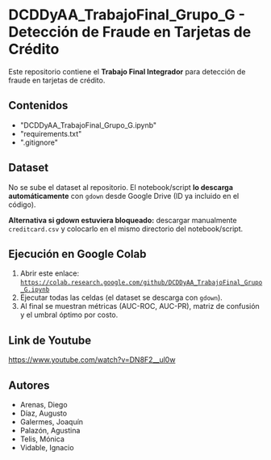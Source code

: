 # DCDDyAA_TrabajoFinal_Grupo_G - Detección de Fraude en Tarjetas de Crédito

Este repositorio contiene el **Trabajo Final Integrador** para detección de fraude en tarjetas de crédito.

## Contenidos
- "DCDDyAA_TrabajoFinal_Grupo_G.ipynb"
- "requirements.txt"
- ".gitignore"

## Dataset
No se sube el dataset al repositorio. El notebook/script **lo descarga automáticamente** con `gdown` desde Google Drive (ID ya incluido en el código).  

**Alternativa si gdown estuviera bloqueado:** descargar manualmente `creditcard.csv` y colocarlo en el mismo directorio del notebook/script.

## Ejecución en Google Colab 
1. Abrir este enlace:  
   [`https://colab.research.google.com/github/DCDDyAA_TrabajoFinal_Grupo_G.ipynb`](https://colab.research.google.com/drive/1D-ohWJUBz13tRi07BedtVAtNVSDiJZB0#scrollTo=trqwrxljjPje)
2. Ejecutar todas las celdas (el dataset se descarga con `gdown`).
3. Al final se muestran métricas (AUC-ROC, AUC-PR), matriz de confusión y el umbral óptimo por costo.

## Link de Youtube
https://www.youtube.com/watch?v=DN8F2__ul0w

## Autores
- Arenas, Diego
- Díaz, Augusto
- Galermes, Joaquín
- Palazón, Agustina
- Telis, Mónica
- Vidable, Ignacio
